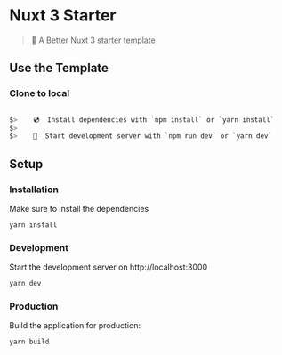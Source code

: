 # Nuxt 3 Starter

> 💚 A Better Nuxt 3 starter template

## Use the Template

### Clone to local

```bash

$>    💿  Install dependencies with `npm install` or `yarn install`
$>
$>    🚀  Start development server with `npm run dev` or `yarn dev`
```

## Setup

### Installation

Make sure to install the dependencies

```bash
yarn install
```

### Development

Start the development server on http://localhost:3000

```bash
yarn dev
```

### Production

Build the application for production:

```bash
yarn build
```



